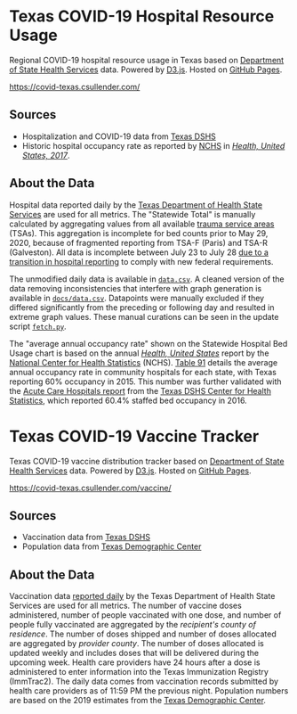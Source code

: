 # Texas COVID-19 Hospital Resource Usage

Regional COVID-19 hospital resource usage in Texas based on [Department of State Health Services](https://dshs.texas.gov/) data. Powered by [D3.js](https://d3js.org/). Hosted on [GitHub Pages](https://pages.github.com/).

https://covid-texas.csullender.com/

## Sources

* Hospitalization and COVID-19 data from [Texas DSHS](https://www.dshs.state.tx.us/coronavirus/additionaldata/)
* Historic hospital occupancy rate as reported by [NCHS](https://www.cdc.gov/nchs/index.htm) in [_Health, United States, 2017_](https://www.cdc.gov/nchs/hus/contents2017.htm#Table_091).

## About the Data

Hospital data reported daily by the [Texas Department of Health State Services](https://dshs.texas.gov/) are used for all metrics. The "Statewide Total" is manually calculated by aggregating values from all available [trauma service areas](https://www.dshs.texas.gov/emstraumasystems/etrarac.shtm) (TSAs). This aggregation is incomplete for bed counts prior to May 29, 2020, because of fragmented reporting from TSA-F (Paris) and TSA-R (Galveston). All data is incomplete between July 23 to July 28 [due to a transition in hospital reporting](https://www.kxan.com/news/coronavirus/hospitalizations/18-of-texas-hospitals-arent-reporting-complete-data-dshs-says/) to comply with new federal requirements.

The unmodified daily data is available in [`data.csv`](data.csv). A cleaned version of the data removing inconsistencies that interfere with graph generation is available in [`docs/data.csv`](docs/data.csv). Datapoints were manually excluded if they differed significantly from the preceding or following day and resulted in extreme graph values. These manual curations can be seen in the update script [`fetch.py`](fetch.py).

The "average annual occupancy rate" shown on the Statewide Hospital Bed Usage chart is based on the annual [_Health, United States_](https://www.cdc.gov/nchs/hus/index.htm) report by the [National Center for Health Statistics](https://www.cdc.gov/nchs/index.htm) (NCHS). [Table 91](https://www.cdc.gov/nchs/hus/contents2017.htm#Table_091) details the average annual occupancy rate in community hospitals for each state, with Texas reporting 60% occupancy in 2015. This number was further validated with the [Acute Care Hospitals report](https://dshs.texas.gov/chs/hosp/hosp5/) from the [Texas DSHS Center for Health Statistics](https://www.dshs.state.tx.us/chs/), which reported 60.4% staffed bed occupancy in 2016.


# Texas COVID-19 Vaccine Tracker

Texas COVID-19 vaccine distribution tracker based on [Department of State Health Services](https://dshs.texas.gov/) data. Powered by [D3.js](https://d3js.org/). Hosted on [GitHub Pages](https://pages.github.com/).

https://covid-texas.csullender.com/vaccine/

## Sources

* Vaccination data from [Texas DSHS](https://www.dshs.state.tx.us/coronavirus/additionaldata/)
* Population data from [Texas Demographic Center](https://demographics.texas.gov/Data/TPEPP/Estimates/)

## About the Data

Vaccination data [reported daily](https://tabexternal.dshs.texas.gov/t/THD/views/COVID-19VaccineinTexasDashboard/Summary) by the Texas Department of Health State Services are used for all metrics. The number of vaccine doses administered, number of people vaccinated with one dose, and number of people fully vaccinated are aggregated by the *recipient's county of residence*. The number of doses shipped and number of doses allocated are aggregated by *provider county*. The number of doses allocated is updated weekly and includes doses that will be delivered during the upcoming week. Health care providers have 24 hours after a dose is administered to enter information into the Texas Immunization Registry (ImmTrac2). The daily data comes from vaccination records submitted by health care providers as of 11:59 PM the previous night. Population numbers are based on the 2019 estimates from the [Texas Demographic Center](https://demographics.texas.gov/Data/TPEPP/Estimates/).

